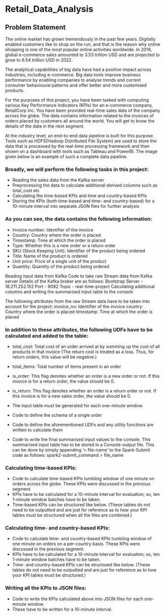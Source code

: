 # Retail_Data_Analysis
## Problem Statement
The online market has grown tremendously in the past few years. Digitally enabled customers like to shop on the run, and that is the reason why online shopping is one of the most popular online activities worldwide. In 2019, global e-commerce sales amounted to 3.53 trillion USD and are projected to grow to 6.54 trillion USD in 2022.

The analytical capabilities of big data have had a positive impact across industries, including e-commerce. Big data tools improve business performance by enabling companies to analyse trends and current consumer behavioural patterns and offer better and more customised products.

For the purposes of this project, you have been tasked with computing various Key Performance Indicators (KPIs) for an e-commerce company, RetailCorp Inc. You have been provided real-time sales data of the company across the globe. The data contains information related to the invoices of orders placed by customers all around the world. You will get to know the details of the data in the next segment.

At the industry level, an end-to-end data pipeline is built for this purpose. Tools such as HDFS(Hadoop Distributed File System) are used to store the data that is processed by the real-time processing framework and then shown on a dashboard with tools such as Tableau and PowerBI. The image given below is an example of such a complete data pipeline.

### Broadly, we will perform the following tasks in this project:

- Reading the sales data from the Kafka server
- Preprocessing the data to calculate additional derived columns such as total_cost etc
- Calculating the time-based KPIs and time and country-based KPIs
- Storing the KPIs (both time-based and time- and country-based) for a 10-minute interval into separate JSON files for further analysis
### As you can see, the data contains the following information:

- Invoice number: Identifier of the invoice
- Country: Country where the order is placed
- Timestamp: Time at which the order is placed
- Type: Whether this is a new order or a return order
- SKU (Stock Keeping Unit): Identifier of the product being ordered
- Title: Name of the product is ordered
- Unit price: Price of a single unit of the product
- Quantity: Quantity of the product being ordered

Reading input data from Kafka Code to take raw Stream data from Kafka server Details of the Kafka broker are as follows: Bootstrap Server - 18.211.252.152 Port - 9092 Topic - real-time-project Calculating additional columns and writing the summarised input table to the console

The following attributes from the raw Stream data have to be taken into account for the project: invoice_no: Identifier of the invoice country: Country where the order is placed timestamp: Time at which the order is placed

### In addition to these attributes, the following UDFs have to be calculated and added to the table:

- total_cost: Total cost of an order arrived at by summing up the cost of all products in that invoice (The return cost is treated as a loss. Thus, for return orders, this value will be negative.)

- total_items: Total number of items present in an order

- is_order: This flag denotes whether an order is a new order or not. If this invoice is for a return order, the value should be 0.

- is_return: This flag denotes whether an order is a return order or not. If this invoice is for a new sales order, the value should be 0.

- The input table must be generated for each one-minute window.

- Code to define the schema of a single order

- Code to define the aforementioned UDFs and any utility functions are written to calculate them

- Code to write the final summarised input values to the console. This summarised input table has to be stored in a Console-output file. This can be done by simply appending ‘> file-name’ to the Spark-Submit code as follows: spark2-submit_command > file_name

### Calculating time-based KPIs:

- Code to calculate time-based KPIs tumbling window of one minute on orders across the globe. These KPIs were discussed in the previous segment.
- KPIs have to be calculated for a 10-minute interval for evaluation; so, ten 1-minute window batches have to be taken.
- Time-based KPIs can be structured like below. (These tables do not need to be outputted and are just for reference as to how your KPI tables must be structured when all the files are combined.)
### Calculating time- and country-based KPIs:

- Code to calculate time- and country-based KPIs tumbling window of one minute on orders on a per-country basis. These KPIs were discussed in the previous segment.
- KPIs have to be calculated for a 10-minute interval for evaluation; so, ten 1-minute window batches have to be taken.
- Time- and country-based KPIs can be structured like below. (These tables do not need to be outputted and are just for reference as to how your KPI tables must be structured.)
### Writing all the KPIs to JSON files:

- Code to write the KPIs calculated above into JSON files for each one-minute window.
- These have to be written for a 10-minute interval.

